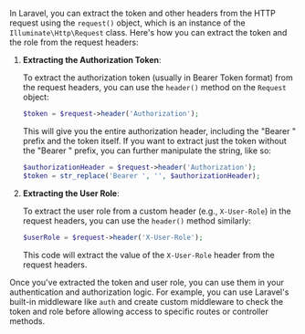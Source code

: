 In Laravel, you can extract the token and other headers from the HTTP request using the `request()` object, which is an instance of the `Illuminate\Http\Request` class. Here's how you can extract the token and the role from the request headers:

1. **Extracting the Authorization Token**:

   To extract the authorization token (usually in Bearer Token format) from the request headers, you can use the `header()` method on the `Request` object:

   ```php
   $token = $request->header('Authorization');
   ```

   This will give you the entire authorization header, including the "Bearer " prefix and the token itself. If you want to extract just the token without the "Bearer " prefix, you can further manipulate the string, like so:

   ```php
   $authorizationHeader = $request->header('Authorization');
   $token = str_replace('Bearer ', '', $authorizationHeader);
   ```

2. **Extracting the User Role**:

   To extract the user role from a custom header (e.g., `X-User-Role`) in the request headers, you can use the `header()` method similarly:

   ```php
   $userRole = $request->header('X-User-Role');
   ```

   This code will extract the value of the `X-User-Role` header from the request headers.

Once you've extracted the token and user role, you can use them in your authentication and authorization logic. For example, you can use Laravel's built-in middleware like `auth` and create custom middleware to check the token and role before allowing access to specific routes or controller methods.
